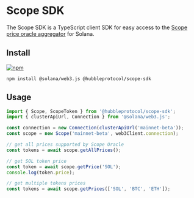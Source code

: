 # Scope SDK

The Scope SDK is a TypeScript client SDK for easy access to the [Scope price oracle aggregator](https://github.com/hubbleprotocol/scope/) for Solana.

## Install

[![npm](https://img.shields.io/npm/v/@hubbleprotocol/scope-sdk)](https://www.npmjs.com/package/@hubbleprotocol/scope-sdk)

```shell
npm install @solana/web3.js @hubbleprotocol/scope-sdk
```

## Usage

```javascript
import { Scope, ScopeToken } from '@hubbleprotocol/scope-sdk';
import { clusterApiUrl, Connection } from '@solana/web3.js';

const connection = new Connection(clusterApiUrl('mainnet-beta'));
const scope = new Scope('mainnet-beta', web3Client.connection); 

// get all prices supported by Scope Oracle 
const tokens = await scope.getAllPrices();

// get SOL token price 
const token = await scope.getPrice('SOL');
console.log(token.price);

// get multiple tokens prices 
const tokens = await scope.getPrices(['SOL', 'BTC', 'ETH']);
```
